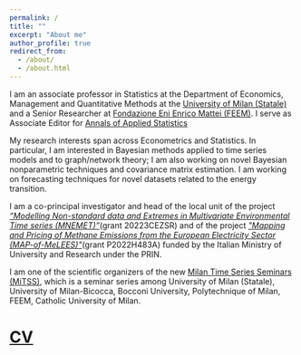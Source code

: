 ```yaml
---
permalink: /
title: ""
excerpt: "About me"
author_profile: true
redirect_from: 
  - /about/
  - /about.html
---
```



I am an associate professor in Statistics at the Department of Economics, Management and Quantitative Methods at the [University of Milan (Statale)](https://eng.demm.unimi.it/ecm/home) and a Senior Researcher at [Fondazione Eni Enrico Mattei (FEEM)](https://www.feem.it/en/).
I serve as Associate Editor for [Annals of Applied Statistics](https://imstat.org/journals-and-publications/annals-of-applied-statistics/)

My research interests span across Econometrics and Statistics. In particular, I am interested in Bayesian methods applied to time series models and to graph/network theory; I am also working on novel Bayesian nonparametric techniques and covariance matrix estimation. I am working on forecasting techniques for novel datasets related to the energy transition.

I am a co-principal investigator and head of the local unit of the project [*“Modelling Non-standard data and Extremes in Multivariate Environmental Time series (MNEMET)”*](https://rossiniluca.github.io/Mnemet/)(grant 20223CEZSR) and of the project [*"Mapping and Pricing of Methane Emissions from the European Electricity Sector (MAP-of-MeLEES)"*](https://rossiniluca.github.io/MAP-of-MeLEES/)(grant P2022H483A) funded by the Italian Ministry of University and Research under the PRIN.

I am one of the scientific organizers of the new [Milan Time Series Seminars (MiTSS)](https://sites.google.com/unimib.it/mitss/home-page), which is a seminar series among University of Milan (Statale), University of Milan-Bicocca, Bocconi University, Polytechnique of Milan, FEEM, Catholic University of Milan.

[CV](https://www.dropbox.com/scl/fi/1dqqixx2atv8yx5o7km1b/CV_Rossini_Luca.pdf?rlkey=vbnlccq1t2gpnufbld9874and&st=aagupwgr&dl=0) 
======
